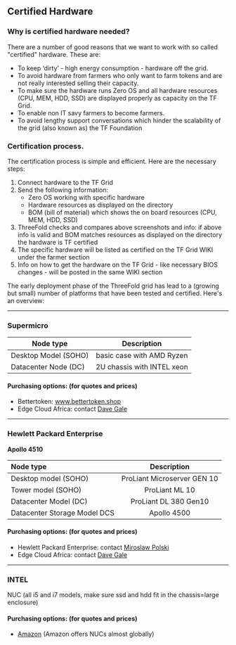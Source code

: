 ## Certified Hardware

### Why is certified hardware needed?

There are a number of good reasons that we want to work with so called "certified" hardware. These are:

 - To keep ‘dirty’ - high energy consumption - hardware off the grid.
 - To avoid hardware from farmers who only want to farm tokens and are not really interested selling their capacity.
 - To make sure the hardware runs Zero OS and all hardware resources (CPU, MEM, HDD, SSD) are displayed properly as capacity on the TF Grid.
 - To enable non IT savy farmers to become farmers.
 - To avoid lengthy support conversations which hinder the scalability of the grid (also known as) the TF Foundation

### Certification process.

The certification process is simple and efficient.  Here are the necessary steps:

 1. Connect hardware to the TF Grid
 2. Send the following information:
     - Zero OS working with specific hardware
     - Hardware resources as displayed on the directory
     - BOM (bill of material) which shows the on board resources (CPU, MEM, HDD, SSD)
 3. ThreeFold checks and compares above screenshots and info: if above info is valid and BOM matches resources as displayed on the directory the hardware is TF certified
 4. The specific hardware will be listed as certified on the TF Grid WIKI under the farmer section
 5. Info on how to get the hardware on the TF Grid - like necessary BIOS changes - will be posted in the same WIKI section

The early deployment phase of the ThreeFold grid has lead to a (growing but small) number of platforms that have been tested and certified.  Here's an overview:

----
### Supermicro

| Node type        | Description           |
| ------------- |:-------------:|
| Desktop Model (SOHO)    | basic case with AMD Ryzen |
| Datacenter Node  (DC)  | 2U chassis with INTEL xeon   |


#### Purchasing options: (for quotes and prices)

- Bettertoken: <a href="www.bettertoken.shop" target="_blank">www.bettertoken.shop</a>
- Edge Cloud Africa: contact <a href="dave@edgaecloud.africa" target="_blank">Dave Gale</a>

-----

### Hewlett Packard Enterprise

**Apollo 4510**

| Node type        | Description           |
|:-------------|:-------------:|
|   Desktop model (SOHO) | ProLiant Microserver GEN 10 |
|   Tower model  (SOHO) | ProLiant ML 10 |
|    Datacenter Model (DC)  | ProLiant DL 380 Gen10 |
| Datacenter Storage Model DCS | Apollo 4500 |



#### Purchasing options: (for quotes and prices)

- Hewlett Packard Enterprise: contact <a href="miro@hpe.com" target="_blank">Miroslaw Polski</a>
- Edge Cloud Africa: contact <a href="dave@edgaecloud.africa" target="_blank">Dave Gale</a>

 ----
### INTEL

NUC (all i5 and i7 models, make sure ssd and hdd fit in the chassis=large enclosure)

#### Purchasing options: (for quotes and prices)

 - <a href="www.amazon.com">Amazon</a> (Amazon offers NUCs almost globally)
